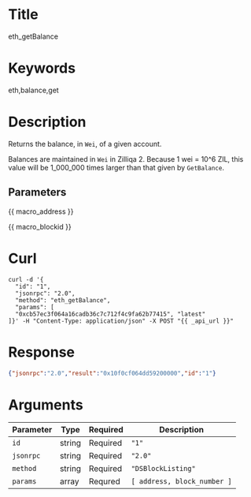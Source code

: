 # Title

eth_getBalance

# Keywords

eth,balance,get

# Description

Returns the balance, in `Wei`, of a given account.

Balances are maintained in `Wei` in Zilliqa 2. Because 1 wei = 10^6 ZIL, this value will be 1_000_000 times larger than that given by `GetBalance`.

## Parameters

{{ macro_address }}

{{ macro_blockid }}

# Curl

```shell
curl -d '{
  "id": "1",
  "jsonrpc": "2.0",
  "method": "eth_getBalance",
  "params": [
  "0xcb57ec3f064a16cadb36c7c712f4c9fa62b77415", "latest"
]}' -H "Content-Type: application/json" -X POST "{{ _api_url }}"
```

# Response

```json
{"jsonrpc":"2.0","result":"0x10f0cf064dd59200000","id":"1"}
```

# Arguments

| Parameter | Type   | Required | Description                 |
|-----------|--------|----------|-----------------------------|
| `id`      | string | Required | `"1"`                       |
| `jsonrpc` | string | Required | `"2.0"`                     |
| `method`  | string | Required | `"DSBlockListing"`          |
| `params`  | array  | Requred  | `[ address, block_number ]` |
